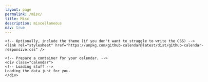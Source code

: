 ```yaml
---
layout: page
permalink: /misc/
title: Misc
description: miscellaneous
nav: true
---
```


  <div style="width:700px;">
    <!-- Include the library. -->
    <script src="https://unpkg.com/github-calendar@latest/dist/github-calendar.min.js"></script>

    <!-- Optionally, include the theme (if you don't want to struggle to write the CSS) -->
    <link rel="stylesheet" href="https://unpkg.com/github-calendar@latest/dist/github-calendar-responsive.css" />

    <!-- Prepare a container for your calendar. -->
    <div class="calendar">
    <!-- Loading stuff -->
    Loading the data just for you.
    </div>
  </div>